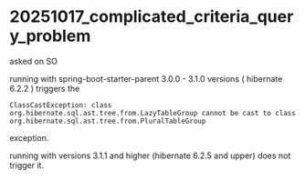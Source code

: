 # 20251017_complicated_criteria_query_problem
asked on SO


running with spring-boot-starter-parent 3.0.0 - 3.1.0 versions ( hibernate 6.2.2 ) triggers the

```
ClassCastException: class org.hibernate.sql.ast.tree.from.LazyTableGroup cannot be cast to class org.hibernate.sql.ast.tree.from.PluralTableGroup
```

exception.

running with versions 3.1.1 and higher (hibernate 6.2.5 and upper) does not trigger it.
